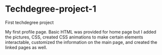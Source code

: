 # Techdegree-project-1
 First techdegree project

My first profile page. Basic HTML was provided for home page but I added the pictures, CSS, created CSS animations to make certain elements interactable, customized the information on the main page, and created the linked pages as well.
